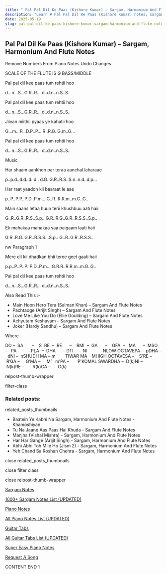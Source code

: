 ```yaml
---
title: " Pal Pal Dil Ke Paas (Kishore Kumar) – Sargam, Harmonium And Flute Notes"
description: "Learn # Pal Pal Dil Ke Paas (Kishore Kumar) notes, sargam, harmonium notations and flute notes. Easy step-by-step tutorial for beginners."
date: 2025-05-19
slug: pal-pal-dil-ke-paas-kishore-kumar-sargam-harmonium-and-flute-notes
---
```


## Pal Pal Dil Ke Paas (Kishore Kumar) – Sargam, Harmonium And Flute Notes

Remove Numbers From Piano Notes
Undo Changes

SCALE OF THE FLUTE IS G BASS/MIDDLE

Pal pal dil kee paas tum rehtii hoo

d…n…S…G.R..R… d..d.n..n.S..S..

Pal pal dil kee paas tum rehtii hoo

d…n…S…G.R..R… d..d.n..n.S..S..

Jiivan miithii pyaas ye kahatii hoo

G…m…P…D.P..P… R..R.G..G.m..G…

Pal pal dil kee paas tum rehtii hoo

d…n…S…G.R..R… d..d.n..n.S..S..

Music

Har shaam aankhon par teraa aanchal laharaae

p..p.d..d.d..d..d.. d.G..G.R..R.S..S.n..n.d..d.p…

Har raat yaadon kii baaraat le aae

p..P..P.P..P.D..P.m… G..R..R.R.m..m.G..G..

Main saans letaa huun terii khushbuu aati haii

G..R..G.R..R.S..S.p.. G.R..R.G..G.R..R.S.S..S.p..

Ek mahakaa mahakaa saa paigaam laati haii

G.R..R.G..G.R..R.S.S…S.p.. G..R..G.R..R.S.S..

nw Paragraph 1

Mere dil kii dhadkan bhii teree geet gaati haii

p.p..P..P..P..P.D..P.m… G.R.R..R.R.m..m.G..G..

Pal pal dil kee paas tum rehtii hoo

d…n…S…G.R..R… d..d.n..n.S..S..

Also Read This :-

- Main Hoon Hero Tera (Salman Khan) – Sargam And Flute Notes
- Pachtaoge (Arijit Singh) – Sargam And Flute Notes
- Love Me Like You Do (Ellie Goulding) – Sargam And Flute Notes
- Achyutam Keshavam – Sargam And Flute Notes
- Joker (Hardy Sandhu) – Sargam And Flute Notes

Where

DO –  SA       –    S  RE  –  RE      –    RMI  –  GA      –    GFA  –   MA      –  MSO  –   PA         – PLA  –  DHA      – DTI    –  NI          – NLOW OCTAVEPA –  pDHA –  dNI –  nSHUDH MA – m        TIWAR MA – MHIGH OCTAVESA –    S’RE –     R’GA –     G’MA –     M’   m’PA –       P’KOMAL SWARDHA –  D(k)NI –       N(k)RE –       R(k)GA –      G(k)

relpost-thumb-wrapper

filter-class

### Related posts:

related_posts_thumbnails

- Baatein Ye Kabhi Na Sargam, Harmonium And Flute Notes - Khamoshiyan
- Tu Na Jaane Aas Paas Hai Khuda - Sargam And Flute Notes
- Manjha (Vishal Mishra) - Sargam, Harmonium And Flute Notes
- Har Har Gange (Arijit Singh) - Sargam, Harmonium And Flute Notes
- Abhi Abhi Toh Mile Ho (Jism 2) - Sargam, Harmonium And Flute Notes
- Yeh Chand Sa Roshan Chehra - Sargam, Harmonium And Flute Notes

close related_posts_thumbnails

close filter class

close relpost-thumb-wrapper

[Sargam Notes](/sargam-notes.html)

[1000+ Sargam Notes List (UPDATED)](/all-songs-list-sargam-notes.html)

[Piano Notes](/piano-notes.html)

[All Piano Notes List (UPDATED)](/all-songs-list-piano-notes.html)

[Guitar Tabs](/guitar-tabs.html)

[All Guitar Tabs List (UPDATED)](/all-songs-list-guitar-tabs.html)

[Super Easy Piano Notes](https://studywall.in/)

[Request A Song](/request-a-song.html)

CONTENT END 1
